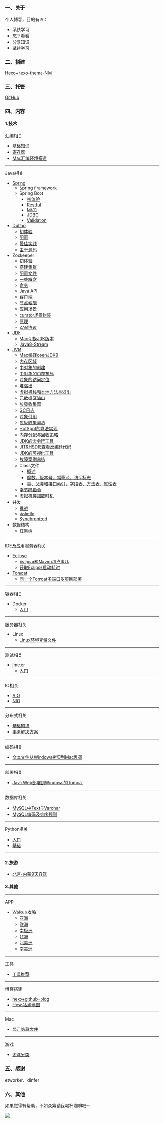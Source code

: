 ### 一、关于

个人博客，目的有四：

* 系统学习
* 忘了看看
* 分享知识
* 坚持学习

### 二、搭建

[Hexo](https://hexo.io/)+[hexo-theme-Nlvi](https://github.com/ColMugX/hexo-theme-Nlvi)

### 三、托管

[GitHub](https://github.com/)

### 四、内容

#### 1.技术

汇编相关

* [基础知识](https://super2bai.github.io/asm/bisis.html)
* [寄存器](https://super2bai.github.io/asm/register.html)
* [Mac汇编环境搭建](https://super2bai.github.io/asm/macEnv.html)

---

Java相关

* [Spring](https://super2bai.github.io/tags/Spring/)
  * [Spring Framework](https://super2bai.github.io/Spring/framework.html)
  * Spring Boot
    * [初体验](https://super2bai.github.io/Spring/first.html)
    * [Restful](https://super2bai.github.io/Spring/REST.html)
    * [MVC](https://super2bai.github.io/Spring/MVC.html)
    * [JDBC](https://super2bai.github.io/Spring/JDBC.html)
    * [Validation](https://super2bai.github.io/Spring/validation.html)
* [Dubbo](https://super2bai.github.io/tags/Dubbo/)
  * [初体验](https://super2bai.github.io/Dubbo/dubbofirst.html)
  * [配置](https://super2bai.github.io/Dubbo/config.html)
  * [最佳实践](https://super2bai.github.io/Dubbo/best.html)
  * [主干源码](https://super2bai.github.io/Dubbo/best.html)
* [Zookeeper](https://super2bai.github.io/tags/Zookeeper/)
  * [初体验](https://super2bai.github.io/zk/start.html)
  * [搭建集群](https://super2bai.github.io/zk/zoos.html)
  * [配置文件](https://super2bai.github.io/zk/config.html)
  * [一些概念](https://super2bai.github.io/zk/concept.html)
  * [命令](https://super2bai.github.io/zk/command.html)
  * [Java API](https://super2bai.github.io/zk/api.html)
  * [客户端](https://super2bai.github.io/zk/client.html)
  * [节点权限](https://super2bai.github.io/zk/node.html)
  * [应用场景](https://super2bai.github.io/zk/situation.html)
  * [curator场景封装](https://super2bai.github.io/zk/interface.html)
  * [原理](https://super2bai.github.io/zk/analyze.html)
  * [ZAB协议](https://super2bai.github.io/zk/ZAB.html)
* [JDK](https://super2bai.github.io/tags/JDK/)
  * [Mac切换JDK版本](https://super2bai.github.io/JDK/jdkVersion.html)
  * [Java8-Stream](https://super2bai.github.io/JDK/stream.html)
* [JVM](https://super2bai.github.io/tags/JVM/)
  * [Mac编译openJDK9](https://super2bai.github.io/JVM/build.html)
  * [内存区域](https://super2bai.github.io/JVM/memory.html)
  * [中对象的创建](https://super2bai.github.io/JVM/create.html)
  * [中对象的内存布局](https://super2bai.github.io/JVM/layout.html)
  * [对象的访问定位](https://super2bai.github.io/JVM/position.html)
  * [堆溢出](https://super2bai.github.io/JVM/heap.html)
  * [虚拟机栈和本地方法栈溢出](https://super2bai.github.io/JVM/stack.html)
  * [元数据区溢出](https://super2bai.github.io/JVM/metaspace.html)
  * [垃圾收集器](https://super2bai.github.io/JVM/GC.html)
  * [GC日志](https://super2bai.github.io/JVM/GCLog.html)
  * [对象引用](https://super2bai.github.io/JVM/reference.html)
  * [垃圾收集算法](https://super2bai.github.io/JVM/gcAlgo.html)
  * [HotSpot的算法实现](https://super2bai.github.io/JVM/GCAlgoImpl.html)
  * [内存分配与回收策略](https://super2bai.github.io/JVM/memStrategy.html)
  * [JDK的命令行工具](https://super2bai.github.io/JVM/cmdTools.html)
  * [JIT&HSDIS查看反编译代码](https://super2bai.github.io/JVM/decompile.html)
  * [JDK的可视化工具](https://super2bai.github.io/JVM/tool.html)
  * [故障案例总结](https://super2bai.github.io/JVM/problem.html)
  * Class文件
    * [概述](https://super2bai.github.io/JVM/classSummary.html)
    * [魔数、版本号、常量池、访问标志](https://super2bai.github.io/JVM/classDetail1.html)
    * [类、父类和接口索引，字段表、方法表、属性表](https://super2bai.github.io/JVM/classDetail2.html)
  * [字节码指令](https://super2bai.github.io/JVM/bytecode.html)
  * [虚拟机类加载时机](https://super2bai.github.io/JVM/clzloadtime.html)
* 并发
  * [挑战](https://super2bai.github.io/concurrent/challenge.html)
  * [Volatile](https://super2bai.github.io/concurrent/volatile.html)
  * [Synchronized](https://super2bai.github.io/concurrent/synchronized.html)
* 数据结构
  * 红黑树

---



IDE及应用服务器相关

* [Eclipse](https://super2bai.github.io/tags/Eclipse/)
  * [Eclipse和Maven那点事儿](https://super2bai.github.io/Eclipse/Maven.html)
  * [获取Eclipse启动耗时](https://super2bai.github.io/Eclipse/plugin.html)
* [Tomcat](https://super2bai.github.io/tags/Tomcat/)
  * [同一个Tomcat多端口多项目部署](https://super2bai.github.io/deploy/Tomcat.html)

---

容器相关

* Docker
  * [入门](https://super2bai.github.io/Docker/start.html)

---

服务器相关

* Linux
  * [Linux环境变量文件](https://super2bai.github.io/Linux/varFile.html)

---

测试相关

* jmeter
  * [入门](https://super2bai.github.io/jmeter/start.html)

---

IO相关

* [AIO](https://super2bai.github.io/IO/AIO.html)
* [NIO](https://super2bai.github.io/IO/NIO.html)

---

分布式相关

* [基础知识](https://super2bai.github.io/distributed/basic.html)
* [事务解决方案](https://super2bai.github.io/distributed/solution.html)

---

编码相关

* [文本文件从Windows拷贝到Mac乱码](https://super2bai.github.io/codec/w2m.html)

---

部署相关

* [Java Web部署到Windows的Tomcat](https://super2bai.github.io/deploy/windows.html)

---

数据库相关

* [MySQL中Text与Varchar](https://super2bai.github.io/MySQL/fieldType.html)
* [MySQL编码及排序规则](https://super2bai.github.io/MySQL/sort.html)

---

Python相关

* [入门](https://super2bai.github.io/Python/start.html)
* [基础](https://super2bai.github.io/Python/basis.html)

---

#### 2.旅游

* [北京-内蒙9天自驾](https://super2bai.github.io/travel/IM.html)

#### 3.其他

---

APP

- [Walkup攻略](https://super2bai.github.io/tags/walkup/)
  - [亚洲](https://super2bai.github.io/walkup/Asia.html)
  - [欧洲](https://super2bai.github.io/walkup/Europe.html)
  - [南极洲](https://super2bai.github.io/walkup/Antarctica.html)
  - [非洲](https://super2bai.github.io/walkup/Africa.html)
  - [北美洲](https://super2bai.github.io/walkup/NA.html)
  - [南美洲](https://super2bai.github.io/walkup/SA.html)

---

工具

* [工具推荐](https://super2bai.github.io/tool/recommend.html)

---

博客搭建

* [hexo+github=blog](https://super2bai.github.io/GHPages/blog.html)
* [Hexo站点地图](https://super2bai.github.io/GHPages/sitemap.html)

---

Mac

* [显示隐藏文件](https://super2bai.github.io/mac/showHide.html)

---

游戏

* [游戏分类](https://super2bai.github.io/game/type.html)



### 五、感谢

etworker、dinfer

### 六、其他

如果觉得有帮助，不如众筹请我喝杯咖啡吧～

![](https://wx3.sinaimg.cn/mw690/8c564d2aly1ftkt83thjlj20o60skjzn.jpg)